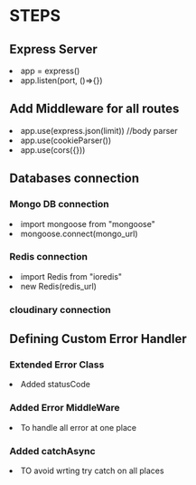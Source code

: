 # STEPS

## Express Server

<li> app = express()
<li> app.listen(port, ()=>{})

## Add Middleware for all routes

<li> app.use(express.json(limit)) //body parser
<li> app.use(cookieParser())
<li> app.use(cors({}))

## Databases connection

### Mongo DB connection

<li> import mongoose from "mongoose"
<li> mongoose.connect(mongo_url)

### Redis connection

<li> import Redis from "ioredis"
<li> new Redis(redis_url)

### cloudinary connection

## Defining Custom Error Handler

### Extended Error Class

<li> Added statusCode

### Added Error MiddleWare

<li> To handle all error at one place

### Added catchAsync

<li> TO avoid wrting try catch on all places
